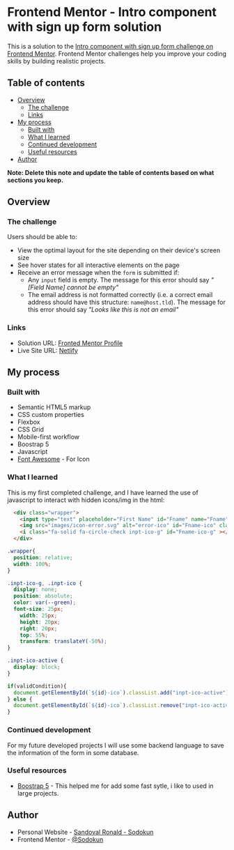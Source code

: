 # Frontend Mentor - Intro component with sign up form solution

This is a solution to the [Intro component with sign up form challenge on Frontend Mentor](https://www.frontendmentor.io/challenges/intro-component-with-signup-form-5cf91bd49edda32581d28fd1). Frontend Mentor challenges help you improve your coding skills by building realistic projects. 

## Table of contents

- [Overview](#overview)
  - [The challenge](#the-challenge)
  - [Links](#links)
- [My process](#my-process)
  - [Built with](#built-with)
  - [What I learned](#what-i-learned)
  - [Continued development](#continued-development)
  - [Useful resources](#useful-resources)
- [Author](#author)

**Note: Delete this note and update the table of contents based on what sections you keep.**

## Overview

### The challenge

Users should be able to:

- View the optimal layout for the site depending on their device's screen size
- See hover states for all interactive elements on the page
- Receive an error message when the `form` is submitted if:
  - Any `input` field is empty. The message for this error should say *"[Field Name] cannot be empty"*
  - The email address is not formatted correctly (i.e. a correct email address should have this structure: `name@host.tld`). The message for this error should say *"Looks like this is not an email"*


### Links

- Solution URL: [Fronted Mentor Profile](https://www.frontendmentor.io/solutions/form-sign-up-with-validation-in-js-boostrap5-05CejY2Qzc)
- Live Site URL: [Netlify](statuesque-truffle-f7490a.netlify.app)

## My process

### Built with

- Semantic HTML5 markup
- CSS custom properties
- Flexbox
- CSS Grid
- Mobile-first workflow
- Boostrap 5
- Javascript 
- [Font Awesome](https://https://fontawesome.com//) - For Icon

### What I learned

This is my first completed challenge, and I have learned the use of javascript to interact with hidden icons/img in the html:

```html
  <div class="wrapper">
    <input type="text" placeholder="First Name" id="Fname" name="Fname" class="inpt">
    <img src="images/icon-error.svg" alt="error-ico" id="Fname-ico" class="inpt-ico">
    <i class="fa-solid fa-circle-check inpt-ico-g" id="Fname-ico-g" ></i>
  </div>
```

```css
.wrapper{
  position: relative;
  width: 100%;
}

.inpt-ico-g, .inpt-ico {
  display: none;
  position: absolute;
  color: var(--green);
  font-size: 25px;
	width: 25px;
	height: 20px;
	right: 20px;
	top: 55%;
	transform: translateY(-50%);
}

.inpt-ico-active {
  display: block;
}
```

```js
if(validCondition){
  document.getElementById(`${id}-ico`).classList.add("inpt-ico-active");
} else {
  document.getElementById(`${id}-ico`).classList.remove("inpt-ico-active");
}
```


### Continued development

For my future developed projects I will use some backend language to save the information of the form in some database.

### Useful resources

- [Boostrap 5](https://getbootstrap.com/) - This helped me for add some fast sytle, i like to used in large projects.

## Author

- Personal Website - [Sandoval Ronald - Sodokun](https://github.com/Sodokun)
- Frontend Mentor - [@Sodokun](https://www.frontendmentor.io/profile/Sodokun)
